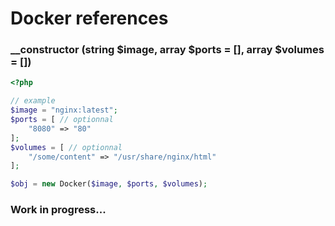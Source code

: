 # Docker references

### __constructor (string $image, array $ports = [], array $volumes = [])
```php
<?php

// example
$image = "nginx:latest";
$ports = [ // optionnal
    "8080" => "80"
];
$volumes = [ // optionnal
    "/some/content" => "/usr/share/nginx/html"
];

$obj = new Docker($image, $ports, $volumes);
```


### Work in progress...
